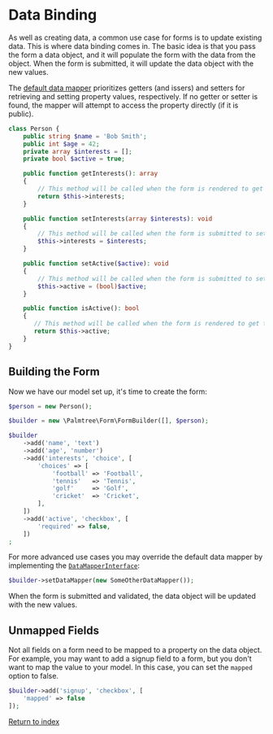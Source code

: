 # Data Binding

As well as creating data, a common use case for forms is to update existing data. This is where data binding comes in.
The basic idea is that you pass the form a data object, and it will populate the form with the data from the object.
When the form is submitted, it will update the data object with the new values.

The [default data mapper](/src/DataMapper/ObjectDataMapper.php) prioritizes getters (and issers) and setters for retrieving
and setting property values, respectively. If no getter or setter is found, the mapper will attempt to access the property
directly (if it is public).

```php
class Person {
    public string $name = 'Bob Smith';
    public int $age = 42;
    private array $interests = [];
    private bool $active = true;

    public function getInterests(): array
    {
        // This method will be called when the form is rendered to get the 'interests' property
        return $this->interests;
    }

    public function setInterests(array $interests): void
    {
        // This method will be called when the form is submitted to set the 'interests' property
        $this->interests = $interests;
    }

    public function setActive($active): void
    {
        // This method will be called when the form is submitted to set the 'active' property
        $this->active = (bool)$active;
    }

    public function isActive(): bool
    {
       // This method will be called when the form is rendered to get the 'active' property
       return $this->active;
    }
}
```

## Building the Form

Now we have our model set up, it's time to create the form:

```php
$person = new Person();

$builder = new \Palmtree\Form\FormBuilder([], $person);

$builder
    ->add('name', 'text')
    ->add('age', 'number')
    ->add('interests', 'choice', [
        'choices' => [
            'football' => 'Football',
            'tennis'   => 'Tennis',
            'golf'     => 'Golf',
            'cricket'  => 'Cricket',
        ],
    ])
    ->add('active', 'checkbox', [
        'required' => false,
    ])
;
```

For more advanced use cases you may override the default data mapper by implementing the [`DataMapperInterface`](/src/DataMapper/DataMapperInterface.php):

```php
$builder->setDataMapper(new SomeOtherDataMapper());
```

When the form is submitted and validated, the data object will be updated with the new values.

## Unmapped Fields

Not all fields on a form need to be mapped to a property on the data object. For example, you may want to add a signup
field to a form, but you don't want to map the value to your model. In this case, you can set the `mapped`
option to false.

```php
$builder->add('signup', 'checkbox', [
    'mapped' => false
]);
```

[Return to index](index.md)
